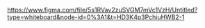 https://www.figma.com/file/5s1RVav2zuSVGM7mVc1VzH/Untitled?type=whiteboard&node-id=0%3A1&t=HD3K4p3PchiuHWB2-1